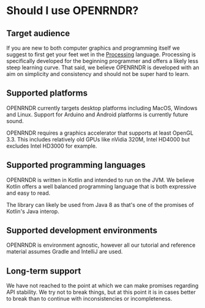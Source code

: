 # Should I use OPENRNDR?

## Target audience

If you are new to both computer graphics and programming itself we suggest to first get your feet wet in the [Processing](https://processing.org) language. Processing is specifically developed for the beginning programmer and offers a likely
less steep learning curve. That said, we believe OPENRNDR is developed with an aim on simplicity and consistency and should not be super hard to learn.

## Supported platforms

OPENRNDR currently targets desktop platforms including MacOS, Windows and Linux. Support for Arduino and Android platforms is currently future sound.

OPENRNDR requires a graphics accelerator that supports at least OpenGL 3.3. This includes relatively old GPUs like nVidia 320M, Intel HD4000 but excludes
Intel HD3000 for example.

## Supported programming languages

OPENRNDR is written in Kotlin and intended to run on the JVM. We believe Kotlin offers a well balanced programming language that is both expressive and easy to read.

The library can likely be used from Java 8 as that's one of the promises of Kotlin's Java interop.

## Supported development environments

OPENRNDR is environment agnostic, however all our tutorial and reference material assumes Gradle and IntelliJ are used.

## Long-term support

We have not reached to the point at which we can make promises regarding API stability. We try not to break things, but at this point it is in cases
better to break than to continue with inconsistencies or incompleteness.
